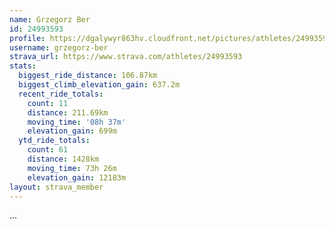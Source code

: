 ```yaml
---
name: Grzegorz Ber
id: 24993593
profile: https://dgalywyr863hv.cloudfront.net/pictures/athletes/24993593/7453165/11/large.jpg
username: grzegorz-ber
strava_url: https://www.strava.com/athletes/24993593
stats:
  biggest_ride_distance: 106.87km
  biggest_climb_elevation_gain: 637.2m
  recent_ride_totals:
    count: 11
    distance: 211.69km
    moving_time: '08h 37m'
    elevation_gain: 699m
  ytd_ride_totals:
    count: 61
    distance: 1428km
    moving_time: 73h 26m
    elevation_gain: 12183m
layout: strava_member
--- 
```

...
